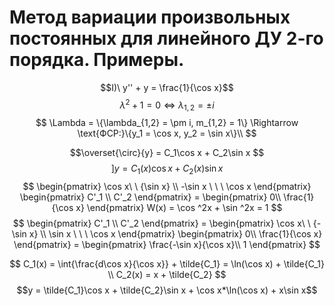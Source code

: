 # Метод вариации произвольных постоянных для линейного ДУ 2-го порядка. Примеры.

$$I)\ y'' + y = \frac{1}{\cos x}$$
$$\lambda^2 + 1 = 0 \Leftrightarrow \lambda_{1,2} = \pm i$$
$$
\Lambda =
\{\lambda_{1,2} =
\pm i, m_{1,2} = 1\} \Rightarrow \text{ФСР:}\{y_1 =
\cos x, y_2 = \sin x\}\\
$$

$$\overset{\circ}{y} = C_1\cos x + C_2\sin x $$
$$]y = C_1(x)\cos x + C_2(x)\sin x$$ 
$$
\begin{pmatrix}
    \cos x\ \  {\sin x} \\
    -\sin x \ \ \ \cos x   
\end{pmatrix}
\begin{pmatrix}
    C'_1 \\
    C'_2
\end{pmatrix} = 
\begin{pmatrix}
0\\
    \frac{1}{\cos x}
\end{pmatrix} W(x) = \cos ^2x + \sin ^2x = 1
$$
$$
\begin{pmatrix}
    C'_1 \\
    C'_2
\end{pmatrix} = 
\begin{pmatrix}
    \cos x\ \  {-\sin x} \\
    \sin x \ \ \ \cos x   
\end{pmatrix}
\begin{pmatrix}
    0\\
    \frac{1}{\cos x}
\end{pmatrix} = 
\begin{pmatrix}
    \frac{-\sin x}{\cos x}\\
    1
\end{pmatrix}
$$

$$
C_1(x) = \int{\frac{d\cos x}{\cos x}} + \tilde{C_1} =
\ln(\cos x) + \tilde{C_1} \\ C_2(x) =
x + \tilde{C_2}
$$
$$y = \tilde{C_1}\cos x + \tilde{C_2}\sin x + \cos x*\ln(\cos x) + x\sin x$$
